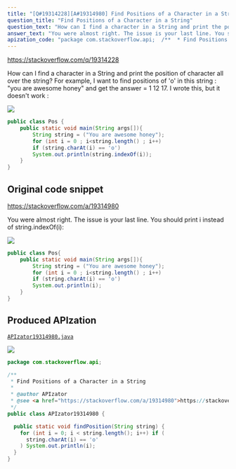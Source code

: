 ```yaml
---
title: "[Q#19314228][A#19314980] Find Positions of a Character in a String"
question_title: "Find Positions of a Character in a String"
question_text: "How can I find a character in a String and print the position of character all over the string? For example, I want to find positions of 'o' in this string : \"you are awesome honey\" and get the answer = 1 12 17. I wrote this, but it doesn't work :"
answer_text: "You were almost right. The issue is your last line. You should print i instead of string.indexOf(i):"
apization_code: "package com.stackoverflow.api;  /**  * Find Positions of a Character in a String  *  * @author APIzator  * @see <a href=\"https://stackoverflow.com/a/19314980\">https://stackoverflow.com/a/19314980</a>  */ public class APIzator19314980 {    public static void findPosition(String string) {     for (int i = 0; i < string.length(); i++) if (       string.charAt(i) == 'o'     ) System.out.println(i);   } }"
---
```


https://stackoverflow.com/q/19314228

How can I find a character in a String and print the position of character all over the string? For example, I want to find positions of &#x27;o&#x27; in this string : &quot;you are awesome honey&quot; and get the answer = 1 12 17.
I wrote this, but it doesn&#x27;t work :


<div class="code-logo"><img src="/stackoverflow.png" /></div>

```java
public class Pos {
    public static void main(String args[]){
        String string = ("You are awesome honey");
        for (int i = 0 ; i<string.length() ; i++)
        if (string.charAt(i) == 'o')
        System.out.println(string.indexOf(i));
    }
}
```


## Original code snippet

https://stackoverflow.com/a/19314980

You were almost right. The issue is your last line. You should print i instead of string.indexOf(i):

<div class="code-logo"><img src="/stackoverflow.png" /></div>

```java
public class Pos{
    public static void main(String args[]){
        String string = ("You are awesome honey");
        for (int i = 0 ; i<string.length() ; i++)
        if (string.charAt(i) == 'o')
        System.out.println(i);
    }
}
```

## Produced APIzation

[`APIzator19314980.java`](https://github.com/pasqualesalza/apization/raw/main/data/search/APIzator19314980.java)

<div class="code-logo"><img src="/apizator.png" /></div>

```java
package com.stackoverflow.api;

/**
 * Find Positions of a Character in a String
 *
 * @author APIzator
 * @see <a href="https://stackoverflow.com/a/19314980">https://stackoverflow.com/a/19314980</a>
 */
public class APIzator19314980 {

  public static void findPosition(String string) {
    for (int i = 0; i < string.length(); i++) if (
      string.charAt(i) == 'o'
    ) System.out.println(i);
  }
}

```